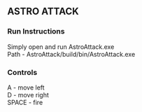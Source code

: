 ASTRO ATTACK
---
### Run Instructions
Simply open and run AstroAttack.exe  
Path - AstroAttack/build/bin/AstroAttack.exe  

### Controls
A - move left  
D - move right  
SPACE - fire
